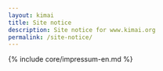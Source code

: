 ```yaml
---
layout: kimai
title: Site notice
description: Site notice for www.kimai.org
permalink: /site-notice/
---
```

{% include core/impressum-en.md %}